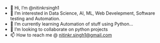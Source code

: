 - 👋 Hi, I’m @nitinkrsingh1
- 👀 I’m interested in Data Science, AI, ML, Web Develepment, Software testing and Automation.
- 🌱 I’m currently learning Automation of stuff using Python...
- 💞️ I’m looking to collaborate on python projects
- 📫 How to reach me @ nitinkr.singh1@gmail.com

<!---
nitinkrsingh1/nitinkrsingh1 is a ✨ special ✨ repository because its `README.md` (this file) appears on your GitHub profile.
You can click the Preview link to take a look at your changes.
--->
